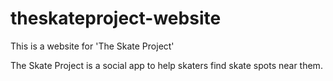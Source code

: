 # theskateproject-website
This is a website for 'The Skate Project'

The Skate Project is a social app to help skaters find skate spots near them. 
